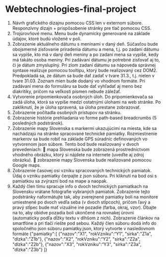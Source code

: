 # Webtechnologies-final-project

1. Návrh grafického dizajnu pomocou CSS len v externom súbore. Responzívny dizajn + prispôsobenie
stránky pre tlač pomocou CSS.
2. Trojúrovňové menu. Menu bude dynamicky generované na základe údajov, ktoré budú vložené v poli.
3. Zobrazenie aktuálneho dátumu s meninami v daný deň. Súčasťou bude obojsmerné zisťovanie
priradenia dátumu a mena, t.j. po zadaní dátumu sa vypíše, kto má v daný deň meniny a po zadaní
mena sa vypíše, kedy má takáto osoba meniny. Pri zadávaní dátumu je potrebné zisťovať aj to, či je
dátum zmysluplný. Pri zlom zadaní dátumu sa nápoveda správnej syntaxe realizuje pomocou
tooltipu, ktorý bude realizovaný cez DOM2. Predpokladá sa, ze dátum sa bude dať zadať v tvare
31.3., t.j. nielen v tvare 31.03. Zoznam mien bude dodaný vo vhodnom formáte. Pri zadávaní mena do
formuláru sa bude dať vyhľadať aj meno bez diakritiky, pričom na veľkosti písmen nebude záležať.
4. Vytvorenie pripomienkovača osobných úloh. Do pripomienkovača sa zadá úloha, ktorá sa vypíše
medzi ostatnými úlohami na web stránke. Po zakliknutí, že je úloha spravená, sa úloha prestane
zobrazovať.
5. Zobrazenie počítadla osobných prístupov na stránku.
6. Zobrazenie histórie prehliadania vo forme path-based breadcrumbs (5 posledných podstránok).
7. Zobrazenie mapy Slovenska s markermi ukazujúcimi na miesta, kde sa nachádzajú na stránke
spracované technické pamiatky. Rozmiestnenie markerov sa bude robiť na základe GPS súradníc
definovaných vo vytvorenom json súbore. Tento bod bude realizovaný v dvoch prevedeniach:
 mapa Slovenska bude zobrazená prostredníctvom vhodného obrázku, ktorý si nájdete na internete (uveďte aj
zdroj obrázku).
 zobrazenie mapy Slovenska bude realizované pomocou Google maps.
8. Zobrazenie časovej osi vzniku spracovaných technických pamiatok. Údaj o vzniku pamiatky čerpajte
z json súboru. Pri kliknutí na bod osi s pamiatkou sa zvýrazní bod na mape a naopak.
9. Každý člen tímu spracuje info o dvoch technických pamiatkach na Slovensku vrátane fotografie
vybraných pamiatok. Zobrazenie tejto podstránky naformátujte tak, aby zverejnené pamiatky boli
na monitore umiestnené po dvoch vedľa seba (v dvoch stĺpcoch), pričom ľavý a pravý stĺpec bude
mať vizuálne iné pozadie (farba, okraj, vzor). Dbajte na to, aby obidve pozadia boli ukončené na
rovnakej úrovni (automaticky podľa dĺžky textu v dlhšom z nich). Zobrazenie článkov na smartfóne
a pri tlači riešte pod sebou.
Každý člen súboru dodá info do spoločného json súboru pamiatky.json, ktorý vytvorte v
nasledovnom formáte
{"pamiatky":[
{"nazov":"X1", "rokVzniku":“Y1", "sirka":"Z1a", "dlzka":"Z1b"},
{"nazov":"X2", "rokVzniku":“Y2", "sirka":"Z2a", "dlzka":"Z2b"},
{"nazov":"X3", "rokVzniku":“Y3", "sirka":"Z3a", "dlzka":"Z3b"}
]}